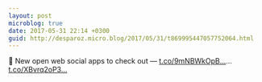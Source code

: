 ```yaml
---
layout: post
microblog: true
date: 2017-05-31 22:14 +0300
guid: http://desparoz.micro.blog/2017/05/31/t869995447057752064.html
---
```

🔗 New open web social apps to check out — [t.co/9mNBWkOpB...](https://t.co/9mNBWkOpBJ)… [t.co/XBvrq2oP3...](https://t.co/XBvrq2oP3a)
